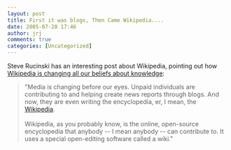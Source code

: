 ```yaml
---
layout: post
title: First it was blogs, Then Came Wikipedia....
date: 2005-07-28 17:46
author: jrj
comments: true
categories: [Uncategorized]
---
```

Steve Rucinski has an interesting post about Wikipedia, pointing out how <a href="http://digital-iq.com/2005/07/13/the-beauty-of-wikipedia/">Wikipedia is changing all our beliefs about knowledge</a>:<blockquote>"Media is changing before our eyes. Unpaid individuals are contributing to and helping create news reports through blogs. And now, they are even writing the encyclopedia, er, I mean, the <a href="http://en.wikipedia.org/">Wikipedia</a>.<br /><br />Wikipedia, as you probably know, is the online, open-source encyclopedia that anybody -- I mean anybody -- can contribute to. It uses a special open-editing software called a wiki."</blockquote>
